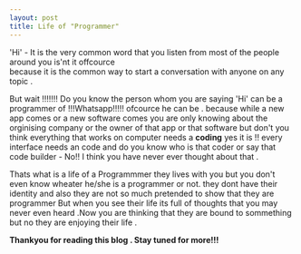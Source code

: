 ```yaml
---
layout: post
title: Life of "Programmer"
---
```



'Hi' - It is the very common word that you listen from most of the people around you is'nt it offcource  
because it is the common way to start a conversation with anyone on any topic .

But wait !!!!!!! Do you know the person whom you are saying 'Hi' can be  a programmer of !!!Whatsapp!!!!!
ofcource he can be . because while a new app comes or a new software comes you are only knowing about the 
orginising company or the owner of that app or that software but don't you think everything that works on computer 
needs a **coding** yes it is !! every interface needs an code and do you know who is that coder or say that code
builder - No!! I think you have never ever thought about that .

Thats what is a life of a Programmmer they lives with you but you don't even know wheater he/she is a programmer
or not. they dont have their identity and also they are not so much pretended to show that they are  programmer
But when you see their life its full of thoughts that you may never even heard .Now you are thinking that they are bound 
to sommething but no they are enjoying their life .

**Thankyou for reading this blog . Stay tuned for more!!!**

